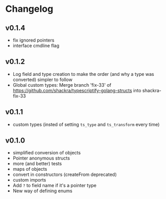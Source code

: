 # Changelog

## v0.1.4

- fix ignored pointers
- interface cmdline flag

## v0.1.2

- Log field and type creation to make the order (and why a type was converted) simpler to follow
- Global custom types: Merge branch 'fix-33' of https://github.com/shackra/typescriptify-golang-structs into shackra-fix-33

## v0.1.1

- custom types (insted of setting `ts_type` and `ts_transform` every time)

## v0.1.0

- simplified conversion of objects
- Pointer anonymous structs
- more (and better) tests
- maps of objects
- convert in constructors (createFrom deprecated)
- custom imports
- Add `?` to field name if it's a pointer type
- New way of defining enums
